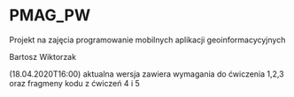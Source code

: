 # PMAG_PW

Projekt na zajęcia programowanie mobilnych aplikacji geoinformacycyjnych

Bartosz Wiktorzak

(18.04.2020T16:00) aktualna wersja zawiera wymagania do ćwiczenia 1,2,3 oraz fragmeny kodu z ćwiczeń 4 i 5
 
